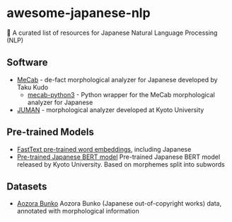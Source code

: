 # awesome-japanese-nlp
📖 A curated list of resources for Japanese Natural Language Processing (NLP)

## Software

* [MeCab](https://taku910.github.io/mecab/) - de-fact morphological analyzer for Japanese developed by Taku Kudo
  * [mecab-python3](https://pypi.org/project/mecab-python3/) - Python wrapper for the MeCab morphological analyzer for Japanese
* [JUMAN](http://nlp.ist.i.kyoto-u.ac.jp/index.php?JUMAN) - morphological analyzer developed at Kyoto University

## Pre-trained Models

* [FastText pre-trained word embeddings](https://fasttext.cc/docs/en/crawl-vectors.html), including Japanese
* [Pre-trained Japanese BERT model](http://nlp.ist.i.kyoto-u.ac.jp/index.php?BERT%E6%97%A5%E6%9C%AC%E8%AA%9EPretrained%E3%83%A2%E3%83%87%E3%83%AB) Pre-trained Japanese BERT model released by Kyoto University. Based on morphemes split into subwords

## Datasets

* [Aozora Bunko](http://aozora-word.hahasoha.net/index.html) Aozora Bunko (Japanese out-of-copyright works) data, annotated with morphological information

